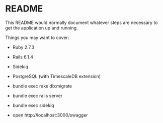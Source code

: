 # README

This README would normally document whatever steps are necessary to get the
application up and running.

Things you may want to cover:

* Ruby 2.7.3

* Rails 6.1.4

* Sidekiq

* PostgreSQL (with TimescaleDB extension)

* bundle exec rake db:migrate

* bundle exec rails server

* bundle exec sidekiq

* open http://localhost:3000/swagger
